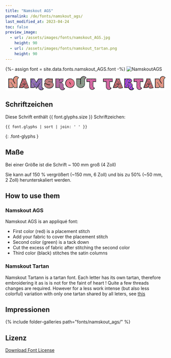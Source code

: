 ```yaml
---
title: "Namskout AGS"
permalink: /de/fonts/namskout_ags/
last_modified_at: 2023-04-24
toc: false
preview_image:
  - url: /assets/images/fonts/namskout_AGS.jpg
    height: 90
  - url: /assets/images/fonts/namskout_tartan.png
    height: 90
---
```

{%- assign font = site.data.fonts.namskout_AGS.font -%}
![NamskoutAGS](/assets/images/fonts/namskout_AGS.jpg)

![NamskoutTartan](/assets/images/fonts/namskout_tartan.png)



## Schriftzeichen

Diese Schrift enthält  {{ font.glyphs.size }} Schriftzeichen:

```
{{ font.glyphs | sort | join: ' ' }}
```
{: .font-glyphs }

## Maße

Bei einer Größe ist die Schrift ~ 100 mm groß (4 Zoll)

Sie kann auf 150 % vergrößert (~150 mm, 6 Zoll) und bis zu 50% (~50 mm, 2 Zoll) herunterskaliert werden.

## How to use them
### Namskout  AGS
Namskout AGS is  an appliqué font:
* First color (red) is a placement stitch
* Add your fabric to cover  the placement stitch
* Second color (green) is a tack down
* Cut  the excess of fabric after stitching the second color
* Third color (black) stitches the satin  columns

###  Namskout Tartan
Namskout Tartann is a  tartan font. Each letter has its own tartan, therefore embroidering it as is is not for the faint of heart ! Quite a few threads changes are required. However for a less work intense (but also less colorful) variation with only one tartan shared by all leters, see  [this](https://inkstitch.org//fr/tutorials/make_tartan_font_easier/) 
 
## Impressionen

{% include folder-galleries path="fonts/namskout_ags/" %}

## Lizenz

[Download Font License](https://github.com/inkstitch/inkstitch/tree/main/fonts/namskout_AGS/LICENSE)
